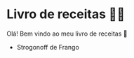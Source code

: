 # Livro de receitas :man_cook:

Olá! Bem vindo ao meu livro de receitas :wave: 

- Strogonoff de Frango

  

